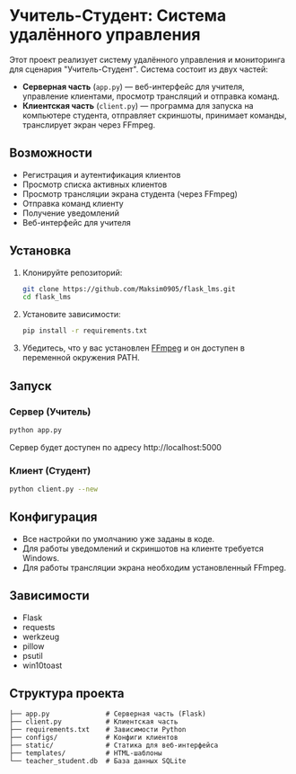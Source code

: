# Учитель-Студент: Система удалённого управления

Этот проект реализует систему удалённого управления и мониторинга для сценария "Учитель-Студент". Система состоит из двух частей:
- **Серверная часть** (`app.py`) — веб-интерфейс для учителя, управление клиентами, просмотр трансляций и отправка команд.
- **Клиентская часть** (`client.py`) — программа для запуска на компьютере студента, отправляет скриншоты, принимает команды, транслирует экран через FFmpeg.

## Возможности
- Регистрация и аутентификация клиентов
- Просмотр списка активных клиентов
- Просмотр трансляции экрана студента (через FFmpeg)
- Отправка команд клиенту
- Получение уведомлений
- Веб-интерфейс для учителя

## Установка
1. Клонируйте репозиторий:
   ```bash
   git clone https://github.com/Maksim0905/flask_lms.git
   cd flask_lms
   ```
2. Установите зависимости:
   ```bash
   pip install -r requirements.txt
   ```
3. Убедитесь, что у вас установлен [FFmpeg]([https://ffmpeg.org/download.html](https://storage.yandexcloud.net/ffmpeg-lms/ffmpeg%20ffplay.zip)) и он доступен в переменной окружения PATH.

## Запуск
### Сервер (Учитель)
```bash
python app.py
```
Сервер будет доступен по адресу http://localhost:5000

### Клиент (Студент)
```bash
python client.py --new
```

## Конфигурация
- Все настройки по умолчанию уже заданы в коде.
- Для работы уведомлений и скриншотов на клиенте требуется Windows.
- Для работы трансляции экрана необходим установленный FFmpeg.

## Зависимости
- Flask
- requests
- werkzeug
- pillow
- psutil
- win10toast

## Структура проекта
```
├── app.py              # Серверная часть (Flask)
├── client.py           # Клиентская часть
├── requirements.txt    # Зависимости Python
├── configs/            # Конфиги клиентов
├── static/             # Статика для веб-интерфейса
├── templates/          # HTML-шаблоны
└── teacher_student.db  # База данных SQLite
```


